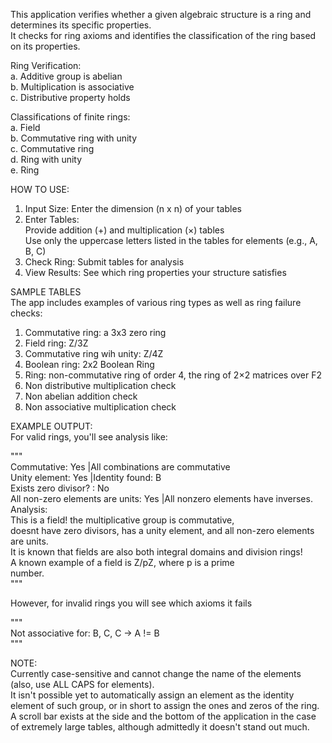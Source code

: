 This application verifies whether a given algebraic structure is a ring and determines its specific properties.  
It checks for ring axioms and identifies the classification of the ring based on its properties.  

Ring Verification:  
a. Additive group is abelian  
b. Multiplication is associative  
c. Distributive property holds  

Classifications of finite rings:  
a. Field  
b. Commutative ring with unity  
c. Commutative ring  
d. Ring with unity  
e. Ring  

HOW TO USE:  
1. Input Size: Enter the dimension (n x n) of your tables  
2. Enter Tables:  
Provide addition (+) and multiplication (×) tables  
Use only the uppercase letters listed in the tables for elements (e.g., A, B, C)  
3. Check Ring: Submit tables for analysis  
4. View Results: See which ring properties your structure satisfies  

SAMPLE TABLES  
The app includes examples of various ring types as well as ring failure checks:  
1. Commutative ring: a 3x3 zero ring  
2. Field ring: Z/3Z  
3. Commutative ring wih unity: Z/4Z  
4. Boolean ring: 2x2 Boolean Ring  
5. Ring: non-commutative ring of order 4, the ring of 2×2 matrices over F2  
6. Non distributive multiplication check  
7. Non abelian addition check  
8. Non associative multiplication check  

EXAMPLE OUTPUT:  
For valid rings, you'll see analysis like:  

"""  
Commutative: Yes |All combinations are commutative  
Unity element: Yes |Identity found: B  
Exists zero divisor? : No  
All non-zero elements are units: Yes |All nonzero elements have inverses.  
Analysis:   
This is a field! the multiplicative group is commutative,   
doesnt have zero divisors, has a unity element, and all non-zero elements are units.   
 It is known that fields are also both integral domains and division rings!   
 A known example of a field is Z/pZ, where p is a prime   
number.  
"""  

However,  for invalid rings you will see which axioms it fails  

"""  
Not associative for: B, C, C -> A != B  
"""  

NOTE:  
Currently case-sensitive and cannot change the name of the elements (also, use ALL CAPS for elements).  
It isn't possible yet to automatically assign an element as the identity element of such group, or in short to assign the ones and zeros of the ring.  
A scroll bar exists at the side and the bottom of the application in the case of extremely large tables, although admittedly it doesn't stand out much.  
